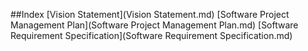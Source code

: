 ##Index
[Vision Statement](Vision Statement.md)
[Software Project Management Plan](Software Project Management Plan.md)
[Software Requirement Specification](Software Requirement Specification.md)
